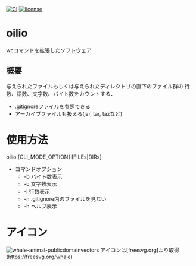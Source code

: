 [![CI](https://github.com/enoguch/oilio/actions/workflows/main.yml/badge.svg)](https://github.com/akhiroky/TeaCat/actions/workflows/ci.yml)
[![license](http://img.shields.io/badge/license-CC0-green.svg)](https://github.com/enoguch/oilio/blob/main/LICENSE)


# oilio
wcコマンドを拡張したソフトウェア

## 概要
与えられたファイルもしくは与えられたディレクトリの直下のファイル群の
行数、語数、文字数、バイト数をカウントする．
* .gitignoreファイルを参照できる
* アーカイブファイルも扱える(jar, tar, tazなど)

# 使用方法
oilio [CLI_MODE_OPTION] [FILEs|DIRs]
* コマンドオプション
  * -b    バイト数表示
  * -c    文字数表示
  * -l    行数表示
  * -n    .gitignore内のファイルを見ない
  * -h    ヘルプ表示

# アイコン
![whale-animal-publicdomainvectors](https://user-images.githubusercontent.com/84704334/119367448-ed089b00-bcec-11eb-850e-21628810b8d8.png)
アイコンは[freesvg.org]より取得(https://freesvg.org/whale)

